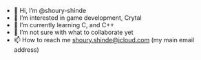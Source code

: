 - 👋 Hi, I’m @shoury-shinde
- 👀 I’m interested in game development, Crytal
- 🌱 I’m currently learning C, and C++
- 💞️ I’m not sure with what to collaborate yet
- 📫 How to reach me shoury.shinde@icloud.com (my main email address)
